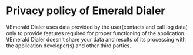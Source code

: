 # Privacy policy of Emerald Dialer

\tEmerald Dialer uses data provided by the user(contacts and call log data) only to provide features required for proper functioning of the application.
\tEmerald Dialer doesn\'t share your data and results of its processing with the application developer(s) and other third parties.
